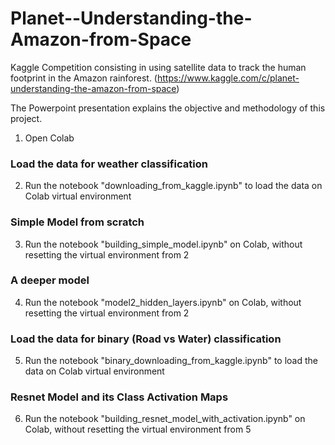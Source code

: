 # Planet--Understanding-the-Amazon-from-Space
Kaggle Competition consisting in using satellite data to track the human footprint in the Amazon rainforest. (https://www.kaggle.com/c/planet-understanding-the-amazon-from-space)

The Powerpoint presentation explains the objective and methodology of this project.

1. Open Colab

### Load the data for weather classification
2. Run the notebook "downloading_from_kaggle.ipynb" to load the data on Colab virtual environment

### Simple Model from scratch 
3. Run the notebook "building_simple_model.ipynb" on Colab, without resetting the virtual environment from 2

### A deeper model
4. Run the notebook "model2_hidden_layers.ipynb" on Colab, without resetting the virtual environment from 2

### Load the data for binary (Road vs Water) classification
5. Run the notebook "binary_downloading_from_kaggle.ipynb" to load the data on Colab virtual environment

### Resnet Model and its Class Activation Maps
6. Run the notebook "building_resnet_model_with_activation.ipynb" on Colab, without resetting the virtual environment from 5
